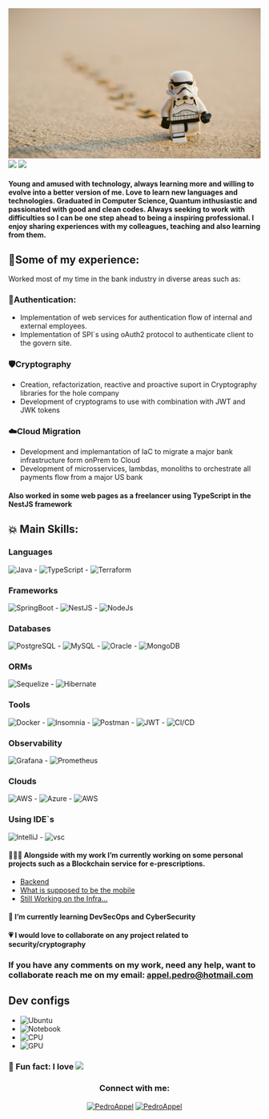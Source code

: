<img alt="banner" src="./imgs/banner_foto.jpg" style="height: 300px; width: 100%">

<picture>
  <img src="https://github-readme-stats.vercel.app/api?username=Pedro-Appel&show_icons=true&theme=dark" />
</picture>

<picture>
    <img src="https://github-readme-stats.vercel.app/api/top-langs/?username=Pedro-Appel&layout=compact&theme=dark" />
</picture>


#### Young and amused with technology, always learning more and willing to evolve into a better version of me. Love to learn new languages and technologies. Graduated in Computer Science, Quantum inthusiastic and passionated with good and clean codes. Always seeking to work with difficulties so I can be one step ahead to being a inspiring professional. I enjoy sharing experiences with my colleagues, teaching and also learning from them.

## 🌟Some of my experience:

Worked most of my time in the bank industry in diverse areas such as:

### 🔐Authentication: 

* Implementation of web services for authentication flow of internal and external employees.
* Implementation of SPI`s using oAuth2 protocol to authenticate client to the govern site.

### 🛡️Cryptography

* Creation, refactorization, reactive and proactive suport in Cryptography libraries for the hole company
* Development of cryptograms to use with combination with JWT and JWK tokens

### ☁️Cloud Migration


* Development and implemantation of IaC to migrate a major bank infrastructure form onPrem to Cloud
* Development of microsservices, lambdas, monoliths to orchestrate all payments flow from a major US bank

#### Also worked in some web pages as a freelancer using TypeScript in the NestJS framework

## 💥 Main Skills:

### Languages

<img alt="Java" src="https://img.shields.io/badge/Java-ED8B00?style=for-the-badge&logo=openjdk&logoColor=white"> - <img alt="TypeScript" src="https://img.shields.io/badge/TypeScript-007ACC?style=for-the-badge&logo=typescript&logoColor=white"> - <img alt="Terraform" src="https://img.shields.io/badge/Terraform-7B42BC?style=for-the-badge&logo=terraform&logoColor=white">

### Frameworks
<img alt="SpringBoot" src="https://img.shields.io/badge/Spring_Boot-F2F4F9?style=for-the-badge&logo=spring-boot"> - <img alt="NestJS" src="https://img.shields.io/badge/nestjs-E0234E?style=for-the-badge&logo=nestjs&logoColor=white"> - <img alt="NodeJs" src="https://img.shields.io/badge/Node.js-339933?style=for-the-badge&logo=nodedotjs&logoColor=white">

### Databases
<img alt="PostgreSQL" src="https://img.shields.io/badge/PostgreSQL-316192?style=for-the-badge&logo=postgresql&logoColor=white"> - <img alt="MySQL" src="https://img.shields.io/badge/MySQL-005C84?style=for-the-badge&logo=mysql&logoColor=white"> - <img alt="Oracle" src="https://img.shields.io/badge/Oracle-F80000?style=for-the-badge&logo=Oracle&logoColor=white"> - <img alt="MongoDB" src="https://img.shields.io/badge/MongoDB-4EA94B?style=for-the-badge&logo=mongodb&logoColor=white">


### ORMs
<img alt="Sequelize" src="https://img.shields.io/badge/Sequelize-52B0E7?style=for-the-badge&logo=Sequelize&logoColor=white"> -  <img alt="Hibernate" src="https://img.shields.io/badge/Hibernate-59666C?style=for-the-badge&logo=Hibernate&logoColor=white"> 

### Tools
<img alt="Docker" src="https://img.shields.io/badge/Docker-2CA5E0?style=for-the-badge&logo=docker&logoColor=white"> -  <img alt="Insomnia" src="https://img.shields.io/badge/Insomnia-5849be?style=for-the-badge&logo=Insomnia&logoColor=white"> -  <img alt="Postman" src="https://img.shields.io/badge/Postman-FF6C37?style=for-the-badge&logo=Postman&logoColor=white"> -  <img alt="JWT" src="https://img.shields.io/badge/JWT-000000?style=for-the-badge&logo=JSON%20web%20tokens&logoColor=white"> -  <img alt="CI/CD" src="https://img.shields.io/badge/Jenkins-D24939?style=for-the-badge&logo=Jenkins&logoColor=white">

### Observability
<img alt="Grafana" src="https://img.shields.io/badge/Grafana-F2F4F9?style=for-the-badge&logo=grafana&logoColor=orange&labelColor=F2F4F9"> -  <img alt="Prometheus" src="https://img.shields.io/badge/Prometheus-000000?style=for-the-badge&logo=prometheus&labelColor=000000"> 	


### Clouds
<img alt="AWS" src="https://img.shields.io/badge/AWS-FF9900?style=for-the-badge&logo=amazonaws&logoColor=white"> - <img alt="Azure" src="https://img.shields.io/badge/Azure-0078D7?style=for-the-badge&logo=azure-devops&logoColor=white"> - <img alt="AWS" src="https://img.shields.io/badge/Digital_Ocean-0080FF?style=for-the-badge&logo=DigitalOcean&logoColor=white">

### Using IDE`s
<img alt="IntelliJ" src="https://img.shields.io/badge/IntelliJ-000000.svg?style=for-the-badge&logo=intellij-idea&logoColor=white"> - <img alt="vsc" src="https://img.shields.io/badge/Visual_Studio_Code-0078D4?style=for-the-badge&logo=visual%20studio%20code&logoColor=white">


#### 🧑🏻‍💻 Alongside with my work I’m currently working on some personal projects such as a Blockchain service for e-prescriptions.

- [Backend](https://github.com/Pedro-Appel/bbs-prescription-blockchain)
- [What is supposed to be the mobile](https://github.com/Pedro-Appel/bbs-prescription-mobile)
- [Still Working on the Infra...](https://github.com/Pedro-Appel/bbs-prescription-infrastructure)


#### 🌱 I’m currently learning DevSecOps and CyberSecurity

#### 💗 I would love to collaborate on any project related to security/cryptography
###  If you have any comments on my work, need any help, want to collaborate reach me on my email: appel.pedro@hotmail.com

## Dev configs
-  <img alt="Ubuntu" src="https://img.shields.io/badge/Ubuntu Cinnamon-E95420?style=for-the-badge&logo=ubuntu&logoColor=white">
-  <img alt="Notebook" src="https://img.shields.io/badge/acer%20Nitro 5-83B81A?style=for-the-badge&logo=acer&logoColor=white">
-  <img alt="CPU" src="https://img.shields.io/badge/AMD%20Ryzen_7_4800-ED1C24?style=for-the-badge&logo=amd&logoColor=white">
-  <img alt="GPU" src="https://img.shields.io/badge/NVIDIA-GTX1650-76B900?style=for-the-badge&logo=nvidia&logoColor=white">

	

### 🤫 Fun fact:  I love <img src="https://img.shields.io/badge/KFC-F40027?style=for-the-badge&logo=kfc&logoColor=white" height="25">


<h3 align="center">Connect with me:</h3>
<p align="center">
<a href="https://linkedin.com/in/pedro-appel" target="blank"><img align="center" src="https://img.shields.io/badge/LinkedIn-0077B5?style=for-the-badge&logo=linkedin&logoColor=white" alt="PedroAppel" height="30" width="100" /></a>
<a href="https://instagram.com/pedr_appel" target="blank"><img align="center" src="https://img.shields.io/badge/instagram-%23E4405F.svg?&style=for-the-badge&logo=instagram&logoColor=white" alt="PedroAppel" height="30" width="100" /></a>